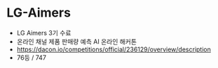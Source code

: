 # LG-Aimers

- LG Aimers 3기 수료
- 온라인 채널 제품 판매량 예측 AI 온라인 해커톤
- https://dacon.io/competitions/official/236129/overview/description
- 76등 / 747
